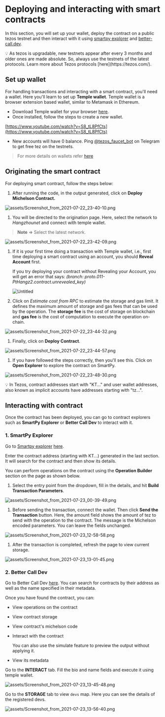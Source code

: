 # Deploying and interacting with smart contracts

In this section, you will set up your wallet, deploy the contract on a public tezos testnet and then interact with it using [smartpy explorer](https://smartpy.io/explore.html) and [better-call.dev](https://better-call.dev/).

<aside>
💡 As tezos is upgradable, new testnets appear after every 3 months and older ones are made absolute. So, always use the testnets of the latest protocols. Learn more about Tezos protocols [here](https://tezos.com/).

</aside>

## Set up wallet

For handling transactions and interacting with a smart contract, you'll need a wallet. Here you'll learn to set up **Temple wallet**. Temple wallet is a browser extension based wallet, similar to Metamask in Ethereum.

- Download Temple wallet for your browser [here](https://templewallet.com/download).
- Once installed, follow the steps to create a new wallet.

[https://www.youtube.com/watch?v=S8_tL8PfCts](https://www.youtube.com/watch?v=S8_tL8PfCts)

- New accounts will have 0 balance. Ping [@tezos_faucet_bot](https://t.me/tezos_faucet_bot) on Telegram to get free tez on the testnets.

> For more details on wallets refer [here](https://www.notion.so/Wallets-4e9996a6d10a42bb885c387edd289923)
> 

## Originating the smart contract

For deploying smart contract, follow the steps below:

1. After running the code, in the output generated, click on **Deploy Michelson Contract.**

![assets/Screenshot_from_2021-07-22_23-40-10.png](assets/Screenshot_from_2021-07-22_23-40-10.png)

1. You will be directed to the origination page. Here, select the network to *Hangzhounet* and connect with temple wallet.

> **Note** ⇒ Select the latest network.
> 

![assets/Screenshot_from_2021-07-22_23-42-09.png](assets/Screenshot_from_2021-07-22_23-42-09.png)

1. If it is your first time doing a transaction with Temple wallet, i.e., first time deploying a smart contract using an account, you should **Reveal Account** first.  
    
    If you try deploying your contract without Revealing your Account, you will get an error that says: *(branch: proto.011-PtHangz2.contract.unrevealed_key)*
    
    ![Untitled](assets/Untitled.png)
    

1. Click on *Estimate cost from RPC* to estimate the storage and gas limit. It defines the maximum amount of storage and gas fees that can be used by the operation. The **storage fee** is the cost of storage on blockchain and **gas fee** is the cost of computation to execute the operation on-chain.

![assets/Screenshot_from_2021-07-22_23-44-32.png](assets/Screenshot_from_2021-07-22_23-44-32.png)

1. Finally, click on **Deploy Contract**.

![assets/Screenshot_from_2021-07-22_23-44-57.png](assets/Screenshot_from_2021-07-22_23-44-57.png)

1. If you have followed the steps correctly, then you'll see this. Click on **Open Explorer** to explore the contract on SmartPy.

![assets/Screenshot_from_2021-07-22_23-48-30.png](assets/Screenshot_from_2021-07-22_23-48-30.png)

<aside>
💡 In Tezos, contract addresses start with "KT..." and user wallet addresses, also known as implicit accounts have addresses starting with "tz...".

</aside>

## Interacting with contract

Once the contract has been deployed, you can go to contract explorers such as **SmartPy Explorer** or **Better Call Dev** to interact with it.

### 1. SmartPy Explorer

Go to [Smartpy explorer](https://www.notion.so/Glossary-e9a82a9d0faa4d279ecee6faa6b3e7c5) [here](https://smartpy.io/explorer.html).

Enter the contract address (starting with KT...) generated in the last section. It will search for the contract and then show its details.

You can perform operations on the contract using the **Operation Builder** section on the page as shown below.

1. Select the entry point from the dropdown, fill in the details, and hit **Build Transaction Parameters**.

![assets/Screenshot_from_2021-07-23_00-39-49.png](assets/Screenshot_from_2021-07-23_00-39-49.png)

1. Before sending the transaction, connect the wallet. Then click **Send the Transaction** button. Here, the amount field shows the amount of tez to send with the operation to the contract. The message is the Michelson encoded parameters. You can leave the fields unchanged.

![assets/Screenshot_from_2021-07-23_12-58-58.png](assets/Screenshot_from_2021-07-23_12-58-58.png)

1. After the transaction is completed, refresh the page to view current storage.

![assets/Screenshot_from_2021-07-23_13-01-45.png](assets/Screenshot_from_2021-07-23_13-01-45.png)

### 2. Better Call Dev

Go to Better Call Dev [here](https://better-call.dev/). You can search for contracts by their address as well as the name specified in their metadata.

Once you have found the contract, you can:

- View operations on the contract
- View contract storage
- View contract's michelson code
- Interact with the contract
    
    You can also use the simulate feature to preview the output without applying it.
    
- View its metadata

Go to the **INTERACT** tab. Fill the bio and name fields and execute it using temple wallet.

![assets/Screenshot_from_2021-07-23_13-45-48.png](assets/Screenshot_from_2021-07-23_13-45-48.png)

Go to the **STORAGE** tab to view `devs` map. Here you can see the details of the registered devs.

![assets/Screenshot_from_2021-07-23_13-56-40.png](assets/Screenshot_from_2021-07-23_13-56-40.png)

